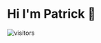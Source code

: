 # Hi I'm Patrick :wave:


![visitors](https://visitor-badge.glitch.me/badge?page_id=Nzambu.visitor-badge)
